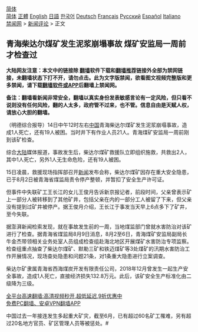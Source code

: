  <!-- 面包屑导航 --> <div class="breadcrumb"><!-- GTranslate: https://gtranslate.io/ -->  <div class="switcher notranslate">  <div class="selected">  <a href="#" onclick="return false;"> 简体</a>  </div>  <div class="option">  <a href="https://www.bannedbook.org" onclick="doGTranslate('zh-CN|zh-CN');jQuery('div.switcher div.selected a').html(jQuery(this).html());return false;" title="简体中文" class="nturl selected"> 简体</a>  <a href="https://www.bannedbook.org/zh-tw/" onclick="doGTranslate('zh-CN|zh-TW');jQuery('div.switcher div.selected a').html(jQuery(this).html());return false;" title="繁體中文" class="nturl"> 正體</a>  <a href="https://www.bannedbook.org/en/" onclick="doGTranslate('zh-CN|en');jQuery('div.switcher div.selected a').html(jQuery(this).html());return false;" title="English" class="nturl"> English</a>  <a href="https://www.bannedbook.org/ja/" onclick="doGTranslate('zh-CN|ja');jQuery('div.switcher div.selected a').html(jQuery(this).html());return false;" title="日本語" class="nturl"> 日語</a>  <a href="https://www.bannedbook.org/ko/" onclick="doGTranslate('zh-CN|ko');jQuery('div.switcher div.selected a').html(jQuery(this).html());return false;" title="한국어" class="nturl"> 한국어</a>  <a href="https://www.bannedbook.org/de/" onclick="doGTranslate('zh-CN|de');jQuery('div.switcher div.selected a').html(jQuery(this).html());return false;" title="Deutsch" class="nturl"> Deutsch</a>  <a href="https://www.bannedbook.org/fr/" onclick="doGTranslate('zh-CN|fr');jQuery('div.switcher div.selected a').html(jQuery(this).html());return false;" title="Français" class="nturl"> Français</a>  <a href="https://www.bannedbook.org/ru/" onclick="doGTranslate('zh-CN|ru');jQuery('div.switcher div.selected a').html(jQuery(this).html());return false;" title="Русский" class="nturl"> Русский</a>  <a href="https://www.bannedbook.org/es/" onclick="doGTranslate('zh-CN|es');jQuery('div.switcher div.selected a').html(jQuery(this).html());return false;" title="Español" class="nturl"> Español</a>  <a href="https://www.bannedbook.org/it/" onclick="doGTranslate('zh-CN|it');jQuery('div.switcher div.selected a').html(jQuery(this).html());return false;" title="Italiano" class="nturl"> Italiano</a>  </div>  </div>      <div class='breadcrumb-sub'><!-- Breadcrumb NavXT 6.3.0 --> <a href="https://www.bannedbook.org/" class="home">禁闻网</a> &gt; <a href="https://www.bannedbook.org/bnews/comments/" class="category">新闻评论</a> &gt; 正文</div></div><h2>青海柴达尔煤矿发生泥浆崩塌事故 煤矿安监局一周前才检查过</h2> <p class="notice"><b>大陆网友注意：本文中的链接除 <a href="https://github.com/bannedbook/fanqiang" >翻墙</a>软件下载和<a href="https://github.com/killgcd/justmysocks/blob/master/README.md">翻墙推荐</a>链接外全部为禁网链接，未翻墙状态下打不开，请勿点击。此为文字版禁闻，欲看图文视频完整版和更多禁闻，请下载<a href="https://github.com/bannedbook/fanqiang">翻墙软件或APP</a>后翻墙上禁闻网。</p><p>备注：翻墙看新闻非常安全，翻墙以真实身份发表敏感言论有一定风险，但只看不说则没有任何风险，翻的人太多，政府管不过来，也不管。信息自由是天赋人权，请放心大胆的翻墙。</b></p>  <div class="entry"> <p>              <a href="https://i0.wp.com/upload-images-bucket-v64rleca837do.s3.eu-west-1.amazonaws.com/wp-content/uploads/2021/08/15043551/0815-%E7%9F%BF.jpg?fit=594%2C441&#038;ssl=1" data-caption=""></a>                            </p> <p>（明德综合报导）14日中午12时左右<span class='wp_keywordlink_affiliate'><a href="https://www.bannedbook.org/" title="中国" target="_blank">中国</a></span>青海柴达尔煤矿发生泥浆崩塌事故，造成1人死亡，还有19人被困。当时井下有作业人员21人。青海煤矿安监局一周前刚到该矿检查。</p> <p>综合<span class='wp_keywordlink_affiliate'><a href="https://www.bannedbook.org/" title="大陆" target="_blank">大陆</a></span>媒体报道，事故发生后，柴达尔煤矿救援队立即组织施救，共救出2人，其中1人死亡，另外1人无生命危险，还有19人被困。</p>  <p>15日凌晨，救援现场指挥部召开<span class='wp_keywordlink_affiliate'><a href="https://www.bannedbook.org/" title="新闻">新闻</a></span>发布会称，柴达尔煤矿因存在重大安全隐患，已于8月2日被青海省煤监局责令停产整顿，并暂扣了安全生产许可证。</p> <p>但事件中失联矿工王长江的女儿王俊月告诉新京报记者，前段时间，父亲曾表示矿上一部分人被转移到了其他矿井，包括父亲在内的一部分工人被留了下来，但父亲没有提到过矿井被停产。据王俊月介绍，王长江于事发当天早上6点多下了矿井，至今失联。</p> <p>据澎湃新闻检索发现，就在事故发生前的一周，当地煤监部门曾就水害防治对该矿进行了检查。据青海省煤监局8月9日消息，8月2至6日，青海煤矿安监局副局长牛金杰带领相关业务处室人员组成检查组赴海北地区开展煤矿水害防治专项监察。检查组重点抽查了柴达尔煤矿、默勒三矿和铁迈煤矿等3处煤矿的汛期水害防治工作开展情况，现场查处隐患和问题21条，对1条重大隐患进行立案调查。</p>  <p>柴达尔矿隶属青海省西海煤炭开发有限责任公司，2018年12月曾发生一起生产安全事故，造成1人死亡，直接经济损失132.8万元。此后，该矿安全生产标准化由二级降为三级。</p> <p class="texttj"> <a href="https://github.com/bannedbook/fanqiang/wiki/V2ray%E6%9C%BA%E5%9C%BA" target="_blank">全平台高速翻墙:高清视频秒开,超低延迟,9折优惠中</a><br/> <a href="https://github.com/bannedbook/fanqiang/wiki/%E7%A6%81%E9%97%BB%E7%BD%91%E5%AE%89%E5%8D%93%E7%BF%BB%E5%A2%99%E6%96%B0%E9%97%BBAPP" target="_blank">免费PC翻墙、安卓VPN翻墙APP</a></p><p>中国过去一年接连发生多起重大矿灾，截至6月，已有超过60名矿工罹难，另有超过20名地方官员、矿区管理人员等被惩处。#</p> <a name='sharetosocial'></a>  <div style="margin-bottom:5px;padding-bottom:5px;clear:both"> <div id="archive-pix-1" class="banner-ads"> <!-- AuctionX Display platform tag START --> <div id="26318x728x90x621x_ADSLOT2" clicktrack="%%CLICK_URL_ESC%%"></div> <!-- AuctionX Display platform tag END --> </div> <div id="archive-pix-2" class="banner-ads"> <!-- AuctionX Display platform tag START --> <div id="26315x300x250x621x_ADSLOT2" clicktrack="%%CLICK_URL_ESC%%"></div> <!-- AuctionX Display platform tag END --> </div> </div>  <div id="archive-pix-1" class="banner-ads"> <!-- AuctionX Display platform tag START --> <div id="26318x728x90x621x_ADSLOT3" clicktrack="%%CLICK_URL_ESC%%"></div> <!-- AuctionX Display platform tag END --> </div> </div><!--END ENTRY--> 
